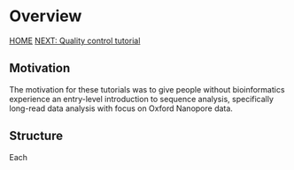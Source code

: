 # Overview 

[HOME](index.md)
[NEXT: Quality control tutorial](QC.md)

## Motivation
The motivation for these tutorials was to give people without bioinformatics experience an entry-level introduction to sequence analysis, specifically long-read data analysis with focus on Oxford Nanopore data. 

## Structure
Each


